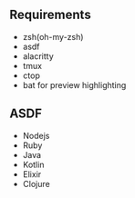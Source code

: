## Requirements
* zsh(oh-my-zsh)
* asdf
* alacritty
* tmux
* ctop
* bat for preview highlighting

## ASDF
* Nodejs
* Ruby
* Java
* Kotlin
* Elixir
* Clojure
